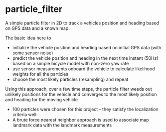 # particle_filter
A simple particle filter in 2D to track a vehicles position and heading based on GPS data and a known map.

The basic idea here to
* initialize the vehicle position and heading based on initial GPS data (with some sensor noise)
* predict the vehicle position and heading in the next time instant (50Hz) based on a simple bicycle model with non-zero yaw rate
* use sensor measurements onboard the vehicle to calculate likelihood weights for all the particles
* choose the most likely particles (resampling) and repeat 

Using this approach, over a few time steps, the particle filter weeds out unlikely positions for the vehicle and converges to the most likely position and heading for the moving vehicle

* 100 particles were chosen for this project - they satisfy the localization criteria well.
* A brute force nearest neighbor approach is used to associate map landmark data with the landmark measurements
